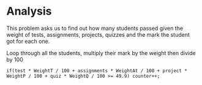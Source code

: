 # Analysis
This problem asks us to find out how many students passed given the weight of tests, assignments, projects, quizzes and the mark the
student got for each one. 

Loop through all the students, multiply their mark by the weight then divide by 100
``` 
if(test * WeightT / 100 + assignments * WeightAt / 100 + project * WeightP / 100 + quiz * WeightQ / 100 >= 49.9) counter++; 
```

